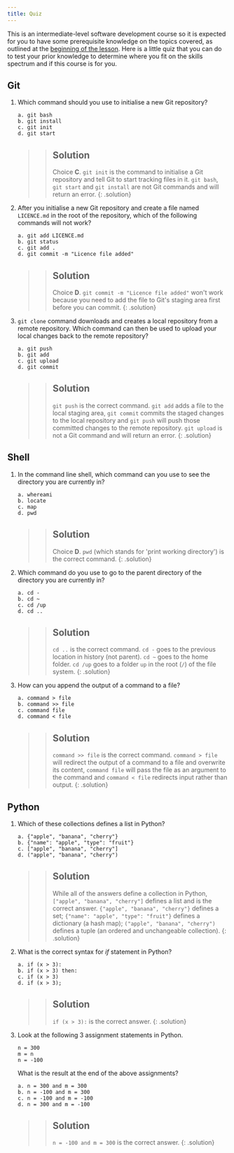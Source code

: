 ```yaml
---
title: Quiz
---
```


This is an intermediate-level software development course
so it is expected for you to have some prerequisite knowledge on the topics covered,
as outlined at the [beginning of the lesson](../index.html#prerequisites).
Here is a little quiz that you can do to test your prior knowledge
to determine where you fit on the skills spectrum and if this course is for you.

## Git

1. Which command should you use to initialise a new Git repository?

    ~~~
    a. git bash
    b. git install
    c. git init
    d. git start
    ~~~

    > > ## Solution
    > > Choice **C**. `git init` is the command to initialise a Git repository
    > > and tell Git to start tracking files in it.
    > > `git bash`, `git start` and `git install` are not Git commands and will return an error.
    > {: .solution}

2. After you initialise a new Git repository
   and create a file named `LICENCE.md` in the root of the repository,
   which of the following commands will not work?

    ~~~
    a. git add LICENCE.md
    b. git status
    c. git add .
    d. git commit -m "Licence file added"
    ~~~

    > > ## Solution
    > > Choice **D**. `git commit -m "Licence file added"` won't work
    > > because you need to add the file to Git's staging area first
    > > before you can commit.
    > {: .solution}

3. `git clone` command downloads and creates a local repository from a remote repository.
   Which command can then be used to upload your local changes back to the remote repository?

    ~~~
    a. git push
    b. git add
    c. git upload
    d. git commit
    ~~~

    > > ## Solution
    > > `git push` is the correct command.
    > > `git add` adds a file to the local staging area,
    > > `git commit` commits the staged changes to the local repository
    > > and `git push` will push those committed changes to the remote repository.
    > > `git upload` is not a Git command and will return an error.
    > {: .solution}

## Shell

1. In the command line shell,
   which command can you use to see the directory you are currently in?

    ~~~
    a. whereami
    b. locate
    c. map
    d. pwd
    ~~~

    > > ## Solution
    > > Choice **D**. `pwd` (which stands for 'print working directory') is the correct command.
    > {: .solution}

2. Which command do you use to go to the parent directory of the directory you are currently in?

    ~~~
    a. cd -
    b. cd ~
    c. cd /up
    d. cd ..
    ~~~

    > > ## Solution
    > > `cd ..` is the correct command.
    > > `cd -` goes to the previous location in history (not parent).
    > > `cd ~` goes to the home folder.
    > > `cd /up` goes to a folder `up` in the root (`/`) of the file system.
    > {: .solution}

3. How can you append the output of a command to a file?

    ~~~
    a. command > file
    b. command >> file
    c. command file
    d. command < file
    ~~~

    > > ## Solution
    > > `command >> file` is the correct command.
    > > `command > file` will redirect the output of a command to a file
    > > and overwrite its content,
    > > `command file` will pass the file as an argument to the command
    > > and `command < file` redirects input rather than output.
    > {: .solution}

## Python

1. Which of these collections defines a list in Python?

    ~~~
    a. {"apple", "banana", "cherry"}
    b. {"name": "apple", "type": "fruit"}
    c. ["apple", "banana", "cherry"]
    d. ("apple", "banana", "cherry")
    ~~~

    > > ## Solution
    > > While all of the answers define a collection in Python,
    > > `["apple", "banana", "cherry"]` defines a list and is the correct answer.
    > > `{"apple", "banana", "cherry"}` defines a set;
    > > `{"name": "apple", "type": "fruit"}` defines a dictionary (a hash map);
    > > `("apple", "banana", "cherry")` defines a tuple (an ordered and unchangeable collection).
    > {: .solution}

2. What is the correct syntax for *if* statement in Python?

    ~~~
    a. if (x > 3):
    b. if (x > 3) then:
    c. if (x > 3)
    d. if (x > 3);
    ~~~

    > > ## Solution
    > > `if (x > 3):` is the correct answer.
    > {: .solution}

3. Look at the following 3 assignment statements in Python.

    ~~~
    n = 300
    m = n
    n = -100
    ~~~

    What is the result at the end of the above assignments?

    ~~~
    a. n = 300 and m = 300
    b. n = -100 and m = 300
    c. n = -100 and m = -100
    d. n = 300 and m = -100
    ~~~

    > > ## Solution
    > > `n = -100 and m = 300` is the correct answer.
    > {: .solution}
